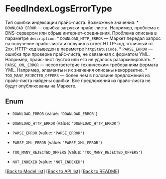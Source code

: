 # FeedIndexLogsErrorType

Тип ошибки индексации прайс-листа.  Возможные значения:  * `DOWNLOAD_ERROR` — ошибка загрузки прайс-листа. Например, проблема с DNS-сервером или обрыв интернет-соединения.    Проблема описана в параметре `description`.  * `DOWNLOAD_HTTP_ERROR` — Маркет передал запрос на получение прайс-листа и получил в ответ HTTP-код, отличный от 2xx.    HTTP-код выведен в параметре `httpStatusCode`.  * `PARSE_ERROR` — ошибка при проверке прайс-листа, не связанная с форматом YML. Например, прайс-лист пустой или его не удалось разархивировать.  * `PARSE_XML_ERROR` — несоответствие техническим требованиям формата YML. Например, элементы и их значения описаны некорректно.  * `TOO_MANY_REJECTED_OFFERS` — более чем в половине предложений из прайс-листа найдены ошибки. Все предложения из прайс-листа не будут опубликованы на Маркете. 

## Enum

* `DOWNLOAD_ERROR` (value: `'DOWNLOAD_ERROR'`)

* `DOWNLOAD_HTTP_ERROR` (value: `'DOWNLOAD_HTTP_ERROR'`)

* `PARSE_ERROR` (value: `'PARSE_ERROR'`)

* `PARSE_XML_ERROR` (value: `'PARSE_XML_ERROR'`)

* `TOO_MANY_REJECTED_OFFERS` (value: `'TOO_MANY_REJECTED_OFFERS'`)

* `NOT_INDEXED` (value: `'NOT_INDEXED'`)

[[Back to Model list]](../README.md#documentation-for-models) [[Back to API list]](../README.md#documentation-for-api-endpoints) [[Back to README]](../README.md)



